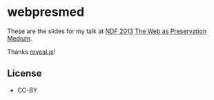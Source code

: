 webpresmed
==========

These are the slides for my talk at [NDF 2013](http://www.ndf.org.nz/)
[The Web as Preservation Medium](http://edsu.github.io/webpresmed).

Thanks [reveal.js](http://lab.hakim.se/reveal-js/#/)!

License
-------

* CC-BY
